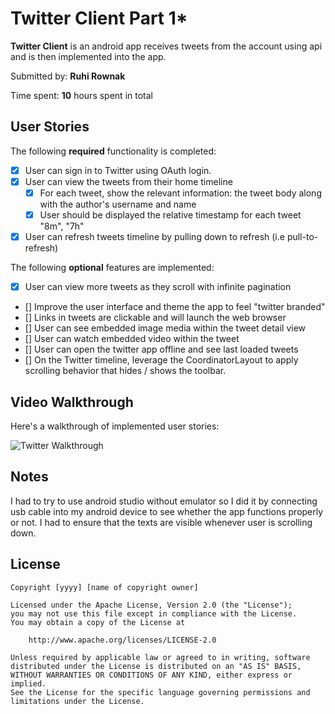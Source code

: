 # Twitter Client Part 1*


**Twitter Client** is an android app receives tweets from the account using api and is then implemented into the app. 

Submitted by: **Ruhi Rownak**

Time spent: **10** hours spent in total

## User Stories

The following **required** functionality is completed:

* [x] User can sign in to Twitter using OAuth login.
* [x] User can view the tweets from their home timeline
	* [x] For each tweet, show the relevant information: the tweet body along with the author's username and name
	* [x] User should be displayed the relative timestamp for each tweet "8m", "7h"
* [x] User can refresh tweets timeline by pulling down to refresh (i.e pull-to-refresh)

The following **optional** features are implemented:

* [x] User can view more tweets as they scroll with infinite pagination
* [] Improve the user interface and theme the app to feel "twitter branded" 
* [] Links in tweets are clickable and will launch the web browser
* [] User can see embedded image media within the tweet detail view 
* [] User can watch embedded video within the tweet
* [] User can open the twitter app offline and see last loaded tweets
* [] On the Twitter timeline, leverage the CoordinatorLayout to apply scrolling behavior that hides / shows the toolbar.

## Video Walkthrough

Here's a walkthrough of implemented user stories:

<img src='Twitter Walkthrough' title='Flixter Walkthrough' width='' alt='Twitter Walkthrough' />


## Notes

I had to try to use android studio without emulator so I did it by connecting usb cable into my android device to see whether the app functions properly or not. I had to ensure that the texts are visible whenever user is scrolling down.

## License

    Copyright [yyyy] [name of copyright owner]

    Licensed under the Apache License, Version 2.0 (the "License");
    you may not use this file except in compliance with the License.
    You may obtain a copy of the License at

        http://www.apache.org/licenses/LICENSE-2.0

    Unless required by applicable law or agreed to in writing, software
    distributed under the License is distributed on an "AS IS" BASIS,
    WITHOUT WARRANTIES OR CONDITIONS OF ANY KIND, either express or implied.
    See the License for the specific language governing permissions and
    limitations under the License.
